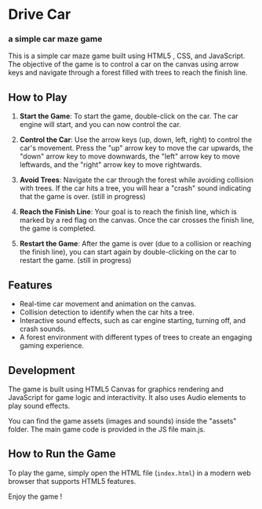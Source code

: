 # Drive Car
### a simple car maze game 

This is a simple car maze game built using HTML5 , CSS, and JavaScript. The objective of the game is to control a car on the canvas using arrow keys and navigate through a forest filled with trees to reach the finish line.

## How to Play

1. **Start the Game**: To start the game, double-click on the car. The car engine will start, and you can now control the car.

2. **Control the Car**: Use the arrow keys (up, down, left, right) to control the car's movement. Press the "up" arrow key to move the car upwards, the "down" arrow key to move downwards, the "left" arrow key to move leftwards, and the "right" arrow key to move rightwards.

3. **Avoid Trees**: Navigate the car through the forest while avoiding collision with trees. If the car hits a tree, you will hear a "crash" sound indicating that the game is over. (still in progress) 

4. **Reach the Finish Line**: Your goal is to reach the finish line, which is marked by a red flag on the canvas. Once the car crosses the finish line, the game is completed.

5. **Restart the Game**: After the game is over (due to a collision or reaching the finish line), you can start again by double-clicking on the car to restart the game. (still in progress)

## Features

- Real-time car movement and animation on the canvas.
- Collision detection to identify when the car hits a tree.
- Interactive sound effects, such as car engine starting, turning off, and crash sounds.
- A forest environment with different types of trees to create an engaging gaming experience.

## Development

The game is built using HTML5 Canvas for graphics rendering and JavaScript for game logic and interactivity. It also uses Audio elements to play sound effects.

You can find the game assets (images and sounds) inside the "assets" folder. The main game code is provided in the JS file main.js.

## How to Run the Game

To play the game, simply open the HTML file (`index.html`) in a modern web browser that supports HTML5 features.

Enjoy the game !
